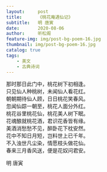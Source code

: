 ```yaml
---
layout:     post
title:      《桃花庵遇仙记》
subtitle:   明 唐寅
date:       2020-08-06
author:     听松阁
feature-img: img/post-bg-poem-16.jpg
thumbnail: img/post-bg-poem-16.jpg
catalog: true
tags:
    - 美文
    - 古典诗词
---
```


那时那日此门中，桃花树下初相逢。<br>
只见仙人种桃树，未闻仙人看花红。<br>
朝朝期待仙人顾，日日桃花笑春风。<br>
忽闻仙踪一朝至，桃花人面分外红。<br>
桃花谷里桃花仙，桃花美人树下眠。<br>
花魂酿就桃花酒，君识花香皆有缘。<br>
美酒消愁愁不见，醉卧花下枕安然。<br>
花中不知日月短，岂料世上已千年。<br>
不入浊世凡尘染，情愿枝头做花仙。<br>
春来三月香风送，便是花奴问君安。<br>

明 唐寅